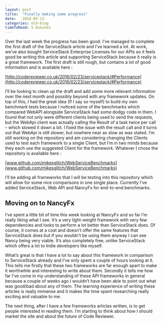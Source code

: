 ```yaml
---
layout: post
title:  "Finally making some progress"
date:   2016-05-13
categories: old-blog
timeToRead: 5 minutes
---
```

Over the last week the progress has been good.  I’ve managed to complete the first draft of the ServiceStack article and I’ve learned a lot.  At work, we’ve also bought ServiceStack Enterprise Licenses for our APIs so it feels good be writing this article and supporting ServiceStack because it really is a great framework.  The first draft is still rough, but contains a lot of good information and is available here :

[http://codereviewer.co.uk/2016/02/23/servicestack/#Performance](http://codereviewer.co.uk/2016/02/23/servicestack/#Performance)

I’ll be looking to clean up the draft and add some more relevant information over the next month and possibly beyond with any framework updates.  On top of this, I had the great idea (If I say so myself) to build my own benchmark tests because I noticed some of the benchmarks which compared WebAPI alongside ServiceStack had some dodgy code in them.  I found that not only were different clients being used to send the requests, but the WebApi client was actually calling the Result of a task twice per call – which slowed it down a bit.  I fixed the issue with the result call and it turns out that WebApi is still slower, but nowhere near as slow as was stated.  I’m still working on the repository and am considering changing the Clients used to test each framework to a single Client, but I’m in two minds because they each use the suggested Client for the framework.  Whatever I chose the repository is available here :

[www.github.com/mikesglitch/WebServiceBenchmarks](www.github.com/mikesglitch/WebServiceBenchmarks)

I’ll be adding all frameworks that I will be testing into this repository which will allow for some nice comparisons in one single place.  Currently I’ve added ServiceStack, Web API and NancyFx for end-to-end benchmarks.

## Moving on to NancyFx
I’ve spent a little bit of time this week looking at NancyFx and so far I’m really liking what I see.  It’s a very light-weight framework with very few dependencies and looks to perform a lot better than ServiceStack does.  Of course, it comes at a cost and doesn’t offer the same features that ServiceStack does but if you wouldn’t be using them anyway I can see Nancy being very viable. It’s also completely free, unlike ServiceStack which offers a lot to Indie developers like myself.

What’s great is that I have a lot to say about this framework in comparison to ServiceStack already and I’ve only spent a couple of hours looking at it.  This tells me firstly that these two frameworks are far enough apart to make it worthwhile and interesting to write about them.  Secondly it tells me how far I’ve come in my understanding of these API frameworks in general because a couple of weeks ago I wouldn’t have been able to point out what was good/bad about any of them.  The learning experience of writing these articles is really immense and it makes the time spent researching really exciting and valuable to me.

The next thing, after I have a few frameworks articles written, is to get people interested in reading them.  I’m starting to think about how I should market the site and about the future of Code Reviewer.

